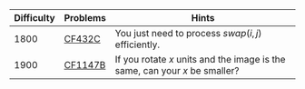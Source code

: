 | Difficulty | Problems | Hints |
| -------- | -------- | -------- |
| 1800 | [CF432C](https://codeforces.com/problemset/problem/432/C) | You just need to process $swap(i,j)$ efficiently. |
| 1900 | [CF1147B](https://codeforces.com/problemset/problem/1147/B) | If you rotate $x$ units and the image is the same, can your $x$ be smaller? |